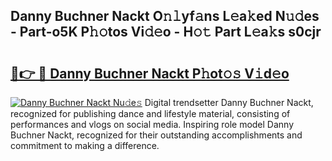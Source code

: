 ## Danny Buchner Nackt O𝚗𝚕yf𝚊ns L𝚎a𝚔ed N𝚞𝚍es - Part-o5K P𝚑𝚘tos Vi𝚍𝚎o - H𝚘𝚝 Part L𝚎a𝚔s s0cjr

# <h2><a href="http://kf6kev.oniu.top/?m=Danny+Buchner+Nackt">🔗👉 🔴 Danny Buchner Nackt P𝚑ot𝚘𝚜 V𝚒d𝚎o</a></h2>

[![Danny Buchner Nackt Nu𝚍e𝚜](https://i.imgur.com/0qMVB7G.gif)](http://kf6kev.oniu.top/?m=Danny+Buchner+Nackt)
Digital trendsetter Danny Buchner Nackt, recognized for publishing dance and lifestyle material, consisting of performances and vlogs on social media. Inspiring role model Danny Buchner Nackt, recognized for their outstanding accomplishments and commitment to making a difference.  
